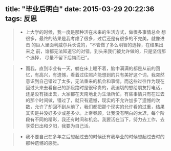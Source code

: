 title: "毕业后明白"
date: 2015-03-29 20:22:36
tags: 反思
---

>* 上大学的时候，我一度是那种活在未来的生活方式，做很多事情总会 想很多，最终的结果是我考虑了很多，过后还是有很多的不完美，就像进击 的巨人里面利威尔兵长说的，“不管做了多么明智的选择，在结果出来之 前，谁都无法知道它的对错，到头来我们被允许做的，只是坚信那个选择， 尽量不留下后悔而已”。

>* 而我，直到毕业有一天，躺在床上睡不着，脑中满满的都是从前的回忆，有高兴，有遗憾，看着过往照片能想到的只有美好这个词，我突然意识到自己错过了太多，无法重来的机会和事情，而这些过往作为现在回过头来去看自己的那段路时是很珍贵的，我迫切的想给朋友打电话，还是没有拨出去，大家都在天南地北为生活所忙，有些事情只有在过去的那个时间做，错过了，就只有遗憾，现实的不允许加多了遗憾的次数，允许了却回不到从前了，我们都把那个现实的允许看的过重，结果其实是并没好多少或差多少。上帝眷顾，让我没有明白的太迟，每个阶段有不同的精彩，我还有时间和机会。我要活在当下，努力去工作，去享受日出和夕阳，我要为自己活。

>* 我不要自己在多年之后想起过去的时候还有我毕业的时候想起过去时的那种遗憾的感觉。